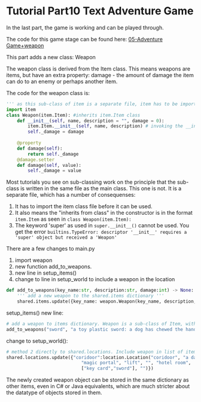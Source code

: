<h1>Tutorial Part10 Text Adventure Game </h1>

In the last part, the game is working and can be played through.

The code for this game stage can be found here: [05-Adventure Game+weapon](/Python/OOP/05-Adventure%20Game%2Bweapon)

This part adds a new class: Weapon

The weapon class is derived from the Item class. This means weapons are items, but have an extra property: damage - the amount of damage the item can do to an enemy or perhaps another item.

The code for the weapon class is:
```python
''' as this sub-class of item is a separate file, item has to be imported '''
import item
class Weapon(item.Item): #inherits item.Item class
	def __init__(self, name, description = "", damage = 0):
		item.Item.__init__(self, name, description)	# invoking the __init__ of the parent class	
		self._damage = damage
		
	@property
	def damage(self):
		return self._damage
	@damage.setter
	def damage(self, value):
		self._damage = value	

```
Most tutorials you see on sub-classing work on the principle that the sub-class is written in the same file as the main class. This one is not. It is a separate file, which has a number of consequenses:
1. It has to import the item class file before it can be used.
2. It also means the "inherits from class" in the constructor is in the format `item.Item` as seen in `class Weapon(item.Item):`
3. The keyword 'super' as used in `super.__init__()` cannot be used. You get the error `builtins.TypeError: descriptor '__init__' requires a 'super' object but received a 'Weapon'`

There are a few changes to main.py
1. import weapon
2. new function add_to_weapons.
3. new line in setup_items()
4. change to line in setup_world to include a weapon in the location

```python
def add_to_weapons(key_name:str, description:str, damage:int) -> None:
	''' add a new weapon to the shared.items dictionary '''
	shared.items.update({key_name: weapon.Weapon(key_name, description, damage)})
```

setup_items() new line:

```python
# add a weapon to items dictionary. Weapon is a sub-class of Item, with damage
add_to_weapons("sword", "a toy plastic sword: a dog has chewed the handle..Yuk!", 25)
```

change to setup_world():
```python
# method 2 directly to shared.locations. Include weapon in list of items
shared.locations.update({"coridoor":location.Location("coridoor", "a dark coridoor with a worn carpet",
							"magic portal", "lift", "", "hotel room",
							["key card","sword"], "")})
```

The newly created weapon object can be stored in the same dictionary as other items, even in C# or Java equivalents, which are much stricter about the datatype of objects stored in them.
